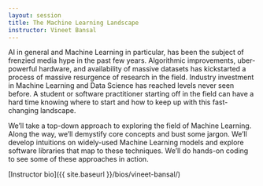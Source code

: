 ```yaml
---
layout: session
title: The Machine Learning Landscape
instructor: Vineet Bansal
---
```


AI in general and Machine Learning in particular, has been the subject of frenzied media hype in the past few years. Algorithmic improvements, uber-powerful hardware, and availability of massive datasets has kickstarted a process of massive resurgence of research in the field. Industry investment in Machine Learning and Data Science has reached levels never seen before. A student or software practitioner starting off in the field can have a hard time knowing where to start and how to keep up with this fast-changing landscape.

We’ll take a top-down approach to exploring the field of Machine Learning. Along the way, we’ll demystify core concepts and bust some jargon. We’ll develop intuitions on widely-used Machine Learning models and explore software libraries that map to these techniques. We’ll do hands-on coding to see some of these approaches in action.


[Instructor bio]({{ site.baseurl }}/bios/vineet-bansal/)
